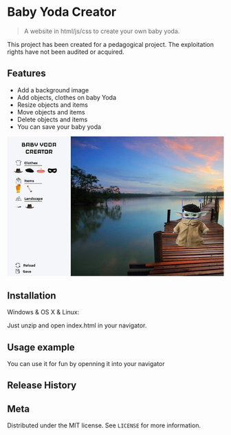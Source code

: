 # Baby Yoda Creator 
> A website in html/js/css to create your own baby yoda.


This project has been created for a pedagogical project. The exploitation rights have not been audited or acquired.

## Features

* Add a background image
* Add objects, clothes on baby Yoda
* Resize objects and items
* Move objects and items
* Delete objects and items 
* You can save your baby yoda

![](illustration.png)

## Installation

Windows & OS X & Linux:

Just unzip and open index.html in your navigator.

## Usage example

You can use it for fun by openning it into your navigator



## Release History


## Meta


Distributed under the MIT license. See ``LICENSE`` for more information.

